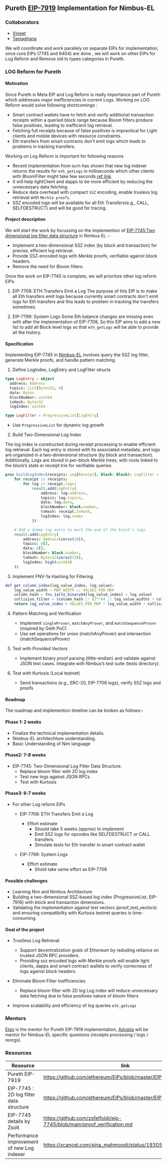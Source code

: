 ## Pureth [EIP-7919](https://github.com/ethereum/EIPs/blob/master/EIPS/eip-7919.md) Implementation for Nimbus-EL

### Collaborators

- [Vineet](https://github.com/vineetpant) 
- [Tamaghana](https://github.com/RazorClient)

We will coordinate and work parallely on separate EIPs for implementation, once core EIPs (7745 and 6404) are done , we will work on other EIPs for Log Reform and Remove old tx types categories in Pureth.

### LOG Reform for Pureth

#### Motivation

Since Pureth is Meta EIP and Log Reform is really importance part of Pureth which addresses major inefficiencies in current Logs.
Working on LOG Reform would solve following shortcomings :

- Smart contract wallets have to fetch and verify additional transaction receipts within a queried block range because Bloom filters produce false positives, leading to inefficient log retrieval.
- Fetching full receipts because of false positives is impractical for Light clients and mobile devices with resource constraints.
- Eth transfers from smart contracts don't emit logs which leads to problems in tracking transfers.

Working on Log Reform is important for following reasons

- Recent implementation from `Geth` has shown that new log indexer returns the results for `eth_getLogs` in milliseconds which other clients with BloomFilter might take few seconds.[ref link](https://xcancel.com/sina_mahmoodi/status/1930565142183387627).
- It will help lightClient and dapps to be more efficient by reducing the unnecessary data fetching.
- Reduce data overhead with compact `SSZ` encoding, enable trusless log retrieval with `Merkle proofs`.
- SSZ encoded logs will be available for all Eth Transfers(e.g., CALL, SELFDESTRUCT) and will be good for tracing.

#### Project description

We will start the work by focussing on the implemention of [EIP-7745:Two dimensional log filter data structure](https://github.com/ethereum/EIPs/blob/master/EIPS/eip-7745.md) in Nimbus EL :-

- Implement a two-dimensional SSZ index (by block and transaction) for precise, efficient log retrieval.
- Provide SSZ-encoded logs with Merkle proofs, verifiable against block headers.
- Remove the need for Bloom filters.

Once the work on EIP-7745 is complete, we will prioritize other log reform EIPs.

1. EIP-7708: ETH Transfers Emit a Log
   The purpose of this EIP is to make all Eth transfers emit logs because currently smart contracts don't emit logs for Eth transfers and this leads to problem in tracking the transfers sometimes.

2. EIP-7799: System Logs
   Some Eth balance changes are missing even with after the implementation of EIP-7708, So this EIP aims to add a new list to add all Block level logs so that `eth_getLogs` will be able to provide all the history.

#### Specification

Implementing EIP-7745 in [Nimbus-EL](https://github.com/status-im/nimbus-eth1) involves query the SSZ log filter, generate Merkle proofs, and handle pattern matching.

1.  Define LogIndex, LogEntry and LogFilter structs

```nim
type LogEntry = object
  address: Address
  topics: List[Bytes32, 4]
  data: Bytes
  blockNumber: uint64
  txHash: Bytes32
  logIndex: uint64

type LogFilter = ProgressiveList[LogEntry]
```

- Use `ProgressiveList` for dynamic log growth

2. Build Two-Dimensional Log Index

The log index is constructed during receipt processing to enable efficient log retrieval. Each log entry is stored with its associated metadata, and logs are organized in a two-dimensional structure (by block and transaction). Additionally, Logs are stored in per-block Merkle trees, with roots linked to the block’s state or receipt trie for verifiable queries.

```nim
proc buildLogIndex(receipts: seq[Receipt], block: Block): LogFilter =
    for receipt in receipts:
        for log in receipt.logs:
            result.add(LogEntry(
                address: log.address,
                topics: log.topics,
                data: log.data,
                blockNumber: block.number,
                txHash: receipt.txHash,
                logIndex: log.index
            ))

    # Add a dummy log entry to mark the end of the block's logs
    result.add(LogEntry(
        address: Address(zeros(20)),
        topics: @[],
        data: @[],
        blockNumber: block.number,
        txHash: Bytes32(zeros(32)),
        logIndex: high(uint64)
    ))
```

3. Implement FNV-1a Hashing for Filtering

```nim
def get_column_index(log_value_index, log_value):
    log_value_width = MAP_WIDTH // VALUES_PER_MAP                      # constant
    column_hash = fnv_1a(to_binary64(log_value_index) + log_value)     # 64-bit FNV-1A hash
    collision_filter = (column_hash // (2**64 // log_value_width) + column_hash // (2**32 // log_value_width)) % log_value_width
    return log_value_index % VALUES_PER_MAP * log_value_width + collision_filter
```

4. Pattern Matching and Verification

   - Implement `singleProver`, `matchAnyProver`, and `matchSequenceProver` (inspired by Geth PoC)
   - Use set operations for union (matchAnyProver) and intersection (matchSequenceProver)

5. Test with Provided Vectors

   - Implement binary proof parsing (little-endian) and validate against JSON test cases. Integrate with Nimbus’s test suite (tests directory).

6. Test with Kurtosis (Local testnet)
   - Send transactions (e.g., ERC-20, EIP-7708 logs), verify SSZ logs and proofs

#### Roadmap

The roadmap and implemention timeline can be broken as follows:-

#### Phase 1: 2 weeks

- Finalize the technical implementation details.
- Nimbus-EL architechture understanding.
- Basic Understanding of Nim language

#### Phase2: 7-8 weeks

- EIP-7745: Two-Dimensional Log Filter Data Structure.
  - Replace bloom filter with 2D log index
  - Test new logs against JSON RPCs
  - Test with Kurtosis

#### Phase3: 6-7 weeks

- For other Log reform EIPs

  - EIP-7708: ETH Transfers Emit a Log
    - Effort estimate
      - Should take 5 weeks (approx) to implement
      - Emit SSZ logs for opcodes like SELFDESTRUCT or CALL transfers.
      - Simulate tests for Eth transfer in smart contract wallet

  - EIP-7799: System Logs
    - Effort estimate
      - Shold take same effort as EIP-7708

#### Possible challenges

- Learning Nim and Nimbus Architecture
- Building a two-dimensional SSZ-based log index (ProgressiveList, EIP-7916) with block and transaction dimensions.
- Validating the implementation against test vectors (proof_test_vectors) and ensuring compatibility with Kurtosis testnet queries is time-consuming.

#### Goal of the project

- Trustless Log Retrieval

  - Support decentralization goals of Ethereum by reduding reliance on trusted JSON RPC providers.
  - Providing ssz encoded logs with Merkle proofs will enable light clients, dapps and smart contract wallets to verify correcness of logs against block headers.

- Eliminate Bloom Filter Inefficiencies

  - Replace bloom filter with 2D log Log index will reduce unnecessary data fetching due to false positives nature of bloom filters

- Improve scalability and efficiency of log queries `eth_getLogs`

### Mentors

[Etan](https://github.com/etan-status) is the mentor for Pureth EIP-7919 implementation, [Advaita](https://github.com/advaita-saha)  will be mentor for Nimbus-EL specific questions (receipts processing / logs / reorgs).

### Resources

| Resource                                    | link                                                                   |
| ------------------------------------------- | ---------------------------------------------------------------------- |
| Pureth EIP-7919                             | https://github.com/ethereum/EIPs/blob/master/EIPS/eip-7919.md          |
| EIP-7745 : 2D log filter data structure     | https://github.com/ethereum/EIPs/blob/master/EIPS/eip-7745.md          |
| EIP-7745 details by Zsolt                   | https://github.com/zsfelfoldi/eip-7745/blob/main/proof_verification.md |
| Performance improvement of new Log indexer  | https://xcancel.com/sina_mahmoodi/status/1930565142183387627           | 
